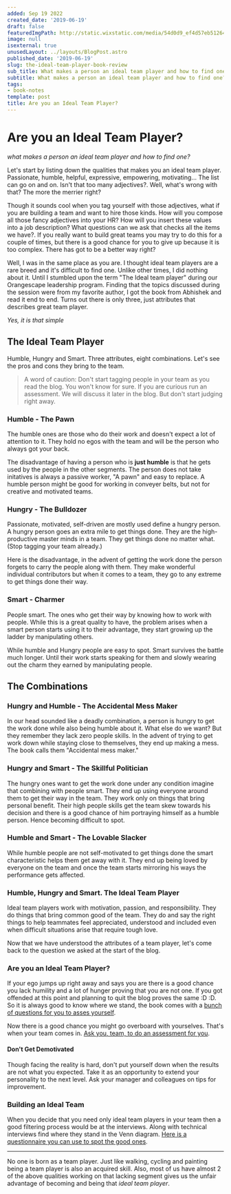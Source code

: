```yaml
---
added: Sep 19 2022
created_date: '2019-06-19'
draft: false
featuredImgPath: http://static.wixstatic.com/media/54d0d9_ef4d57eb51264464b5ca58b2aa15adda~mv2.png/v1/fill/w_630,h_498,al_c,q_80,usm_0.66_1.00_0.01/54d0d9_ef4d57eb51264464b5ca58b2aa15adda~mv2.webp
image: null
isexternal: true
unusedLayout: ../layouts/BlogPost.astro
published_date: '2019-06-19'
slug: the-ideal-team-player-book-review
sub_title: What makes a person an ideal team player and how to find one?
subtitle: What makes a person an ideal team player and how to find one?
tags:
- book-notes
template: post
title: Are you an Ideal Team Player?
---
```


# Are you an Ideal Team Player?

_what makes a person an ideal team player and how to find one?_

Let's start by listing down the qualities that makes you an ideal team player. Passionate, humble, helpful, expressive, empowering, motivating... The list can go on and on. Isn't that too many adjectives?. Well, what's wrong with that? The more the merrier right?

Though it sounds cool when you tag yourself with those adjectives, what if you are building a team and want to hire those kinds. How will you compose all those fancy adjectives into your HR? How will you insert these values into a job description? What questions can we ask that checks all the items we have?. If you really want to build great teams you may try to do this for a couple of times, but there is a good chance for you to give up because it is too complex. There has got to be a better way right?

Well, I was in the same place as you are. I thought ideal team players are a rare breed and it's difficult to find one. Unlike other times, I did nothing about it. Until I stumbled upon the term "The Ideal team player" during our Orangescape leadership program. Finding that the topics discussed during the session were from my favorite author, I got the book from Abhishek and read it end to end. Turns out there is only three, just attributes that describes great team player.

_Yes, it is that simple_

## The Ideal Team Player

Humble, Hungry and Smart. Three attributes, eight combinations. Let's see the pros and cons they bring to the team.

> A word of caution: Don't start tagging people in your team as you read the blog. You won't know for sure. If you are curious run an assessment. We will discuss it later in the blog. But don't start judging right away.

### Humble - The Pawn

The humble ones are those who do their work and doesn't expect a lot of attention to it. They hold no egos with the team and will be the person who always got your back.

The disadvantage of having a person who is **just humble** is that he gets used by the people in the other segments. The person does not take initatives is always a passive worker, "A pawn" and easy to replace. A humble person might be good for working in conveyer belts, but not for creative and motivated teams.

### Hungry - The Bulldozer

Passionate, motivated, self-driven are mostly used define a hungry person. A hungry person goes an extra mile to get things done. They are the high-productive master minds in a team. They get things done no matter what. (Stop tagging your team already.)

Here is the disadvantage, in the advent of getting the work done the person forgets to carry the people along with them. They make wonderful individual contributors but when it comes to a team, they go to any extreme to get things done their way.

### Smart - Charmer

People smart. The ones who get their way by knowing how to work with people. While this is a great quality to have, the problem arises when a smart person starts using it to their advantage, they start growing up the ladder by manipulating others.

While humble and Hungry people are easy to spot. Smart survives the battle much longer. Until their work starts speaking for them and slowly wearing out the charm they earned by manipulating people.

## The Combinations

### Hungry and Humble - The Accidental Mess Maker

In our head sounded like a deadly combination, a person is hungry to get the work done while also being humble about it. What else do we want? But they remember they lack zero people skills. In the advent of trying to get work down while staying close to themselves, they end up making a mess. The book calls them "Accidental mess maker."

### Hungry and Smart - The Skillful Politician

The hungry ones want to get the work done under any condition imagine that combining with people smart. They end up using everyone around them to get their way in the team. They work only on things that bring personal benefit. Their high people skills get the team skew towards his decision and there is a good chance of him portraying himself as a humble person. Hence becoming difficult to spot.

### Humble and Smart - The Lovable Slacker

While humble people are not self-motivated to get things done the smart characteristic helps them get away with it. They end up being loved by everyone on the team and once the team starts mirroring his ways the performance gets affected.

### Humble, Hungry and Smart. The Ideal Team Player

Ideal team players work with motivation, passion, and responsibility. They do things that bring common good of the team. They do and say the right things to help teammates feel appreciated, understood and included even when difficult situations arise that require tough love.

Now that we have understood the attributes of a team player, let's come back to the question we asked at the start of the blog.

### Are you an Ideal Team Player?

If your ego jumps up right away and says you are there is a good chance you lack humility and a lot of hunger proving that you are not one. If you got offended at this point and planning to quit the blog proves the same :D :D. So it is always good to know where we stand, the book comes with a [bunch of questions for you to asses yourself](<https://www.tablegroup.com/imo/media/doc/IdealTeamPlayerSelfAsssesment(11)NEW.pdf>).

Now there is a good chance you might go overboard with yourselves. That's when your team comes in. [Ask you, team, to do an assessment for you](<https://www.tablegroup.com/imo/media/doc/IdealTeamPlayerManagerAsssessment(7)NEW.pdf>).

#### Don't Get Demotivated

Though facing the reality is hard, don't put yourself down when the results are not what you expected. Take it as an opportunity to extend your personality to the next level. Ask your manager and colleagues on tips for improvement.

### Building an Ideal Team

When you decide that you need only ideal team players in your team then a good filtering process would be at the interviews. Along with technical interviews find where they stand in the Venn diagram. [Here is a questionnaire you can use to spot the good ones](<https://www.tablegroup.com/imo/media/doc/IdealTeamPlayerINTERVIEWQUESTIONS(11)singlepages.pdf>).

---

No one is born as a team player. Just like walking, cycling and painting being a team player is also an acquired skill. Also, most of us have almost 2 of the above qualities working on that lacking segment gives us the unfair advantage of becoming and being that _ideal team player_.
